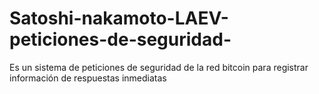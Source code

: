 # Satoshi-nakamoto-LAEV-peticiones-de-seguridad-
Es un sistema de peticiones de seguridad de la red bitcoin para registrar información de respuestas inmediatas 
